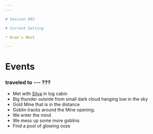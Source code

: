 ```yaml
---
---

# Session 002

# Current Setting

* Oran's Rest

---
```


# Events

### traveled to --- ???

* Met with [Silva](obsidian://open?vault=DnD&file=Matter%20Campaign%2FPlayers%2FSilva) in log cabin
* Big thunder outside from small dark cloud hanging low in the sky
* Gold Mine that is in the distance
* Goblin tracks around the Mine opening.
* We enter the mind
* We mess up some more goblins
* Find a pool of glowing ooze
